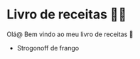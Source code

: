 # Livro de receitas :man_cook:

Olá@ Bem vindo ao meu livro de receitas :wave:

- Strogonoff de frango
